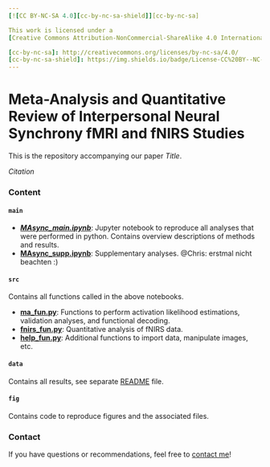```yaml
---
[![CC BY-NC-SA 4.0][cc-by-nc-sa-shield]][cc-by-nc-sa]

This work is licensed under a
[Creative Commons Attribution-NonCommercial-ShareAlike 4.0 International License][cc-by-nc-sa].

[cc-by-nc-sa]: http://creativecommons.org/licenses/by-nc-sa/4.0/
[cc-by-nc-sa-shield]: https://img.shields.io/badge/License-CC%20BY--NC--SA%204.0-lightgrey.svg
---
```


# Meta-Analysis and Quantitative Review of Interpersonal Neural Synchrony fMRI and fNIRS StudiesThis is the repository accompanying our paper *Title*.   *Citation*  
### Content

#### `main`
- ***[MAsync_main.ipynb](MAsync_main.ipynb)***: Jupyter notebook to reproduce all analyses that were performed in python. Contains overview descriptions of methods and results.
- **[MAsync_supp.ipynb](MAsync_supp.ipynb)**: Supplementary analyses. @Chris: erstmal nicht beachten :)
#### `src` 
Contains all functions called in the above notebooks.
- **[ma_fun.py](src/ma_fun.py)**: Functions to perform activation likelihood estimations, validation analyses, and functional decoding. - **[fnirs_fun.py](src/fnirs_fun.py)**: Quantitative analysis of fNIRS data.- **[help_fun.py](src/help_fun.py)**: Additional functions to import data, manipulate images, etc.

#### `data`Contains all results, see separate [README](data/README.md) file.
#### `fig`
Contains code to reproduce figures and the associated files.
  
### ContactIf you have questions or recommendations, feel free to [contact me](mailto:leondlotter@gmail.com)! 